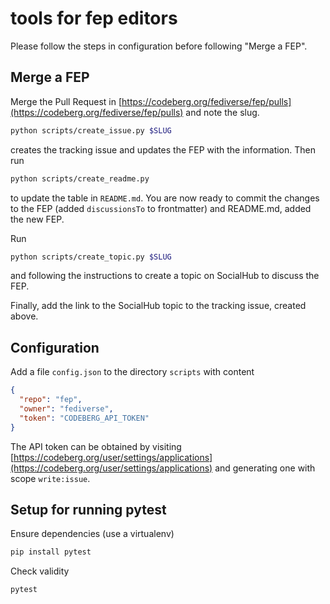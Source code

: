 # tools for fep editors

Please follow the steps in configuration before following "Merge a FEP".

## Merge a FEP

Merge the Pull Request in [https://codeberg.org/fediverse/fep/pulls](https://codeberg.org/fediverse/fep/pulls)
and note the slug.

```bash
python scripts/create_issue.py $SLUG
```

creates the tracking issue and updates the FEP with the information.
Then run

```bash
python scripts/create_readme.py
```

to update the table in `README.md`. You are now ready to commit the
changes to the FEP (added `discussionsTo` to frontmatter) and README.md,
added the new FEP.

Run

```bash
python scripts/create_topic.py $SLUG
```

and following the instructions to create a topic on SocialHub to discuss
the FEP.

Finally, add the link to the SocialHub topic to the tracking issue, created above.

## Configuration

Add a file `config.json` to the directory `scripts` with content

```json
{
  "repo": "fep",
  "owner": "fediverse",
  "token": "CODEBERG_API_TOKEN"
}
```

The API token can be obtained by visiting [https://codeberg.org/user/settings/applications](https://codeberg.org/user/settings/applications) and generating one with scope `write:issue`.

## Setup for running pytest

Ensure dependencies (use a virtualenv)

```bash
pip install pytest
```

Check validity

```bash
pytest
```
